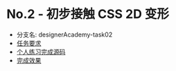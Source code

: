 # No.2 - 初步接触 CSS 2D 变形

* 分支名: designerAcademy-task02
* [任务要求](http://ife.baidu.com/course/detail/id/29)
* [个人练习完成源码](https://github.com/cycdpoCodeLab/ife-course-2018/tree/designerAcademy-task02)
* [完成效果](https://cycdpocodelab.github.io/ife-course-2018/designerAcademy/task02/index.html)

